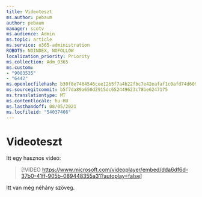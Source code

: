 ```yaml
---
title: Videoteszt
ms.author: pebaum
author: pebaum
manager: scotv
ms.audience: Admin
ms.topic: article
ms.service: o365-administration
ROBOTS: NOINDEX, NOFOLLOW
localization_priority: Priority
ms.collection: Adm_O365
ms.custom:
- "9003535"
- "6442"
ms.openlocfilehash: b30f8e7464546cee12b5f7a4b22fbc7e42eafaf1c0afd74d609637c006f57b80
ms.sourcegitcommit: b5f7da89a650d2915dc652449623c78be6247175
ms.translationtype: MT
ms.contentlocale: hu-HU
ms.lasthandoff: 08/05/2021
ms.locfileid: "54037466"
---
```

# <a name="video-test"></a>Videoteszt

Itt egy hasznos videó:

>[!VIDEO https://www.microsoft.com/videoplayer/embed/dda6df6d-37b0-41ff-905b-089448355a31?autoplay=false]

Itt van még néhány szöveg.
